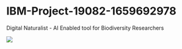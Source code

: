 # IBM-Project-19082-1659692978
Digital Naturalist - AI Enabled tool for Biodiversity Researchers

[//]: # (* https://colab.research.google.com/drive/1D4UqcT_7CVWVxuX0iDZ2lcd-7Y-I8yrU?usp=sharing)

![](team.png)
